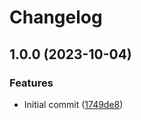 # Changelog

## 1.0.0 (2023-10-04)


### Features

* Initial commit ([1749de8](https://github.com/joshuaavalon/fastify-plugin-prisma/commit/1749de84c1f89b2e96f3223ab0184537f0814cc5))
